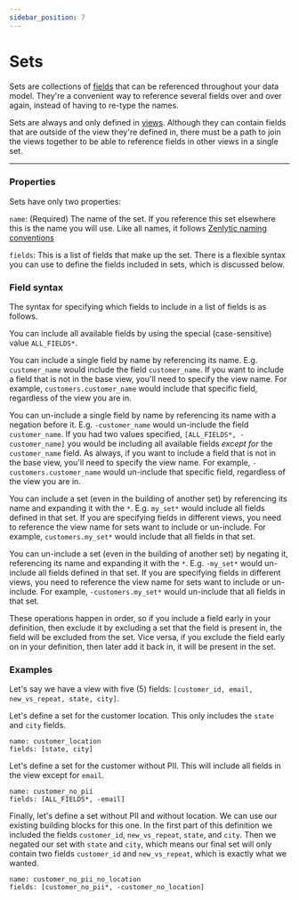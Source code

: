 ```yaml
---
sidebar_position: 7
---
```


# Sets

Sets are collections of [fields](9_field.md) that can be referenced throughout your data model. They're a convenient way to reference several fields over and over again, instead of having to re-type the names.

Sets are always and only defined in [views](6_view.md). Although they can contain fields that are outside of the view they're defined in, there must be a path to join the views together to be able to reference fields in other views in a single set.

---

### Properties

Sets have only two properties:

`name`: (Required) The name of the set. If you reference this set elsewhere this is the name you will use. Like all names, it follows [Zenlytic naming conventions](1_data_modeling.md#naming-conventions)

`fields`: This is a list of fields that make up the set. There is a flexible syntax you can use to define the fields included in sets, which is discussed below.


### Field syntax

The syntax for specifying which fields to include in a list of fields is as follows.

You can include all available fields by using the special (case-sensitive) value `ALL_FIELDS*`.

You can include a single field by name by referencing its name. E.g. `customer_name` would include the field `customer_name`. If you want to include a field that is not in the base view, you'll need to specify the view name. For example, `customers.customer_name` would include that specific field, regardless of the view you are in.

You can un-include a single field by name by referencing its name with a negation before it. E.g. `-customer_name` would un-include the field `customer_name`. If you had two values specified, `[ALL_FIELDS*, -customer_name]` you would be including all available fields *except for* the `customer_name` field. As always, if you want to include a field that is not in the base view, you'll need to specify the view name. For example, `-customers.customer_name` would un-include that specific field, regardless of the view you are in.

You can include a set (even in the building of another set) by referencing its name and expanding it with the `*`. E.g. `my_set*` would include all fields defined in that set. If you are specifying fields in different views, you need to reference the view name for sets want to include or un-include. For example, `customers.my_set*` would include that all fields in that set.

You can un-include a set (even in the building of another set) by negating it, referencing its name and expanding it with the `*`. E.g. `-my_set*` would un-include all fields defined in that set. If you are specifying fields in different views, you need to reference the view name for sets want to include or un-include. For example, `-customers.my_set*` would un-include that all fields in that set.


These operations happen in order, so if you include a field early in your definition, then exclude it by excluding a set that the field is present in, the field will be excluded from the set. Vice versa, if you exclude the field early on in your definition, then later add it back in, it will be present in the set.

### Examples

Let's say we have a view with five (5) fields: `[customer_id, email, new_vs_repeat, state, city]`.

Let's define a set for the customer location. This only includes the `state` and `city` fields.
```
name: customer_location
fields: [state, city]
```

Let's define a set for the customer without PII. This will include all fields in the view except for `email`.
```
name: customer_no_pii
fields: [ALL_FIELDS*, -email]
```

Finally, let's define a set without PII and without location. We can use our existing building blocks for this one. In the first part of this definition we included the fields `customer_id`, `new_vs_repeat`, `state`, and `city`. Then we negated our set with `state` and `city`, which means our final set will only contain two fields `customer_id` and `new_vs_repeat`, which is exactly what we wanted.
```
name: customer_no_pii_no_location
fields: [customer_no_pii*, -customer_no_location]
```
